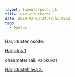 ```yaml
---
layout: layouts/post.njk
title: Harjoituskerta 1
date: 2020-03-03T20:48:53.985Z
tags:
  - Opetus
---
```

Harjoitusten osoite:

[Harjoitus 1](https://people.uta.fi/~op98563/blog/post-5/index.html)

oheismateriaali: [valokuvat](https://people.uta.fi/~op98563/blog/valokuva_esittely)

[Harjoitustehtävä 2.](https://people.uta.fi/~op98563/blog/post-6/index.html)